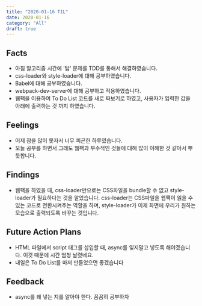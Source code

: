 ```yaml
---
title: "2020-01-16 TIL"
date: 2020-01-16
category: "All"
draft: true
---
```


## Facts

- 아침 알고리즘 시간에 '탑' 문제를 TDD를 통해서 해결하였습니다.
- css-loader와 style-loader에 대해 공부하였습니다.
- Babel에 대해 공부하였습니다.
- webpack-dev-server에 대해 공부하고 적용하였습니다.
- 웹팩을 이용하여 To Do List 코드를 새로 짜보기로 하였고, 사용자가 입력한 값을 아래에 출력하는 것 까지 하였습니다.

## Feelings

- 어제 잠을 많이 못자서 너무 피곤한 하루였습니다.
- 오늘 공부를 하면서 그래도 웹팩과 부수적인 것들에 대해 많이 이해한 것 같아서 뿌듯합니다.

## Findings

- 웹팩을 하였을 때, css-loader만으로는 CSS파일을 bundle할 수 없고 style-loader가 필요하다는 것을 알았습니다. css-loader는 CSS파일을 웹팩이 읽을 수 있는 코드로 전환시켜주는 역할을 하며, style-loader가 이제 화면에 우리가 원하는 모습으로 출력되도록 바꾸는 것입니다.

## Future Action Plans

- HTML 파일에서 script 태그를 삽입할 때, async를 잊지말고 넣도록 해야겠습니다. 이것 때문에 시간 엄청 날렸네요.
- 내일은 To Do List를 마저 만들었으면 좋겠습니다

## Feedback

- async를 왜 넣는 지를 알아야 한다. 꼼꼼히 공부하자
